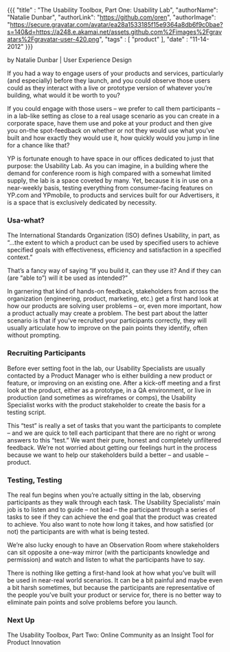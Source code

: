 {{{
  "title" : "The Usability Toolbox, Part One: Usability Lab",
  "authorName": "Natalie Dunbar",
  "authorLink": "https://github.com/oren",
  "authorImage": "https://secure.gravatar.com/avatar/ea28a1533185f15e9364a8db6f9c0bae?s=140&d=https://a248.e.akamai.net/assets.github.com%2Fimages%2Fgravatars%2Fgravatar-user-420.png",
  "tags" : [ "product" ],
  "date" : "11-14-2012"
}}}

by Natalie Dunbar | User Experience Design

If you had a way to engage users of your products and services, particularly (and especially) before they launch, and you could observe those users could as they interact with a live or prototype version of whatever you’re building, what would it be worth to you?

If you could engage with those users – we prefer to call them participants – in a lab-like setting as close to a real usage scenario as you can create in a corporate space, have them use and poke at your product and then give you on-the spot-feedback on whether or not they would use what you’ve built and how exactly they would use it, how quickly would you jump in line for a chance like that?

YP is fortunate enough to have space in our offices dedicated to just that purpose: the Usability Lab. As you can imagine, in a building where the demand for conference room is high compared with a somewhat limited supply, the lab is a space coveted by many. Yet, because it is in use on a near-weekly basis, testing everything from consumer-facing features on YP.com and YPmobile, to products and services built for our Advertisers, it is a space that is exclusively dedicated by necessity.

### Usa-what?

The International Standards Organization (ISO) defines Usability, in part, as “…the extent to which a product can be used by specified users to achieve specified goals with effectiveness, efficiency and satisfaction in a specified context.”
  
That’s a fancy way of saying “If you build it, can they use it? And if they can (are “able to”) will it be used as intended?” 

In garnering that kind of hands-on feedback, stakeholders from across the organization (engineering, product, marketing, etc.) get a first hand look at how our products are solving user problems – or, even more important, how a product actually may create a problem. The best part about the latter scenario is that if you’ve recruited your participants correctly, they will usually articulate how to improve on the pain points they identify, often without prompting.

### Recruiting Participants

Before ever setting foot in the lab, our Usability Specialists are usually contacted by a Product Manager who is either building a new product or feature, or improving on an existing one. After a kick-off meeting and a first look at the product, either as a prototype, in a QA environment, or live in production (and sometimes as wireframes or comps), the Usability Specialist works with the product stakeholder to create the basis for a testing script. 

This “test” is really a set of tasks that you want the participants to complete – and we are quick to tell each participant that there are no right or wrong answers to this “test.” We want their pure, honest and completely unfiltered feedback. We’re not worried about getting our feelings hurt in the process because we want to help our stakeholders build a better – and usable – product.

### Testing, Testing

The real fun begins when you’re actually sitting in the lab, observing participants as they walk through each task. The Usability Specialists’ main job is to listen and to guide – not lead – the participant through a series of tasks to see if they can achieve the end goal that the product was created to achieve. You also want to note how long it takes, and how satisfied (or not) the participants are with what is being tested.

We’re also lucky enough to have an Observation Room where stakeholders can sit opposite a one-way mirror (with the participants knowledge and permission) and watch and listen to what the participants have to say. 

There is nothing like getting a first-hand look at how what you’ve built will be used in near-real world scenarios. It can be a bit painful and maybe even a bit harsh sometimes, but because the participants are representative of the people you’ve built your product or service for, there is no better way to eliminate pain points and solve problems before you launch.

### Next Up

The Usability Toolbox, Part Two: Online Community as an Insight Tool for Product Innovation
